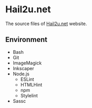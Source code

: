 Hail2u.net
==========

The source files of [Hail2u.net][1] website.


Environment
-----------

- Bash
- Git
- ImageMagick
- Inkscaper
- Node.js
  - ESLint
  - HTMLHint
  - npm
  - Stylelint
- Sassc


[1]: https://hail2u.net/
